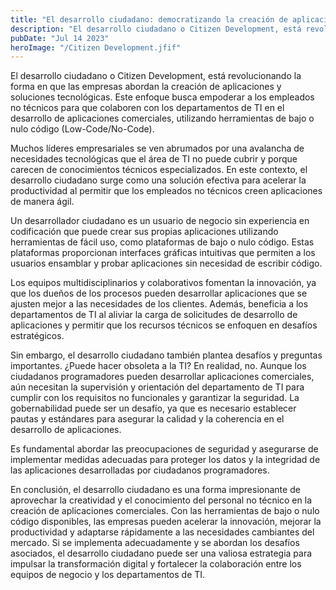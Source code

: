 ```yaml
---
title: "El desarrollo ciudadano: democratizando la creación de aplicaciones personalizadas"
description: "El desarrollo ciudadano o Citizen Development, está revolucionando la forma en que las empresas abordan la creación de aplicaciones y soluciones tecnológicas. Este enfoque busca empoderar a los empleados no técnicos para que colaboren con los departamentos de TI en el desarrollo de aplicaciones comerciales, utilizando herramientas de bajo o nulo código (Low-Code/No-Code)."
pubDate: "Jul 14 2023"
heroImage: "/Citizen Development.jfif"
---
```


El desarrollo ciudadano o Citizen Development, está revolucionando la forma en que las empresas abordan la creación de aplicaciones y soluciones tecnológicas. Este enfoque busca empoderar a los empleados no técnicos para que colaboren con los departamentos de TI en el desarrollo de aplicaciones comerciales, utilizando herramientas de bajo o nulo código (Low-Code/No-Code).

Muchos líderes empresariales se ven abrumados por una avalancha de necesidades tecnológicas que el área de TI no puede cubrir y porque carecen de conocimientos técnicos especializados. En este contexto, el desarrollo ciudadano surge como una solución efectiva para acelerar la productividad al permitir que los empleados no técnicos creen aplicaciones de manera ágil.

Un desarrollador ciudadano es un usuario de negocio sin experiencia en codificación que puede crear sus propias aplicaciones utilizando herramientas de fácil uso, como plataformas de bajo o nulo código. Estas plataformas proporcionan interfaces gráficas intuitivas que permiten a los usuarios ensamblar y probar aplicaciones sin necesidad de escribir código.

Los equipos multidisciplinarios y colaborativos fomentan la innovación, ya que los dueños de los procesos pueden desarrollar aplicaciones que se ajusten mejor a las necesidades de los clientes. Además, beneficia a los departamentos de TI al aliviar la carga de solicitudes de desarrollo de aplicaciones y permitir que los recursos técnicos se enfoquen en desafíos estratégicos.

Sin embargo, el desarrollo ciudadano también plantea desafíos y preguntas importantes. ¿Puede hacer obsoleta a la TI? En realidad, no. Aunque los ciudadanos programadores pueden desarrollar aplicaciones comerciales, aún necesitan la supervisión y orientación del departamento de TI para cumplir con los requisitos no funcionales y garantizar la seguridad. La gobernabilidad puede ser un desafío, ya que es necesario establecer pautas y estándares para asegurar la calidad y la coherencia en el desarrollo de aplicaciones.

Es fundamental abordar las preocupaciones de seguridad y asegurarse de implementar medidas adecuadas para proteger los datos y la integridad de las aplicaciones desarrolladas por ciudadanos programadores.

En conclusión, el desarrollo ciudadano es una forma impresionante de aprovechar la creatividad y el conocimiento del personal no técnico en la creación de aplicaciones comerciales. Con las herramientas de bajo o nulo código disponibles, las empresas pueden acelerar la innovación, mejorar la productividad y adaptarse rápidamente a las necesidades cambiantes del mercado. Si se implementa adecuadamente y se abordan los desafíos asociados, el desarrollo ciudadano puede ser una valiosa estrategia para impulsar la transformación digital y fortalecer la colaboración entre los equipos de negocio y los departamentos de TI.